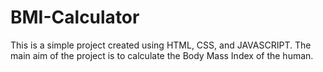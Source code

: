 # BMI-Calculator
This is a simple project created using HTML, CSS, and JAVASCRIPT. The main aim of the project is to calculate the Body Mass Index of the human.
